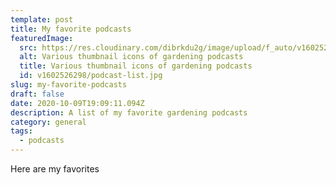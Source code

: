 ```yaml
---
template: post
title: My favorite podcasts
featuredImage:
  src: https://res.cloudinary.com/dibrkdu2g/image/upload/f_auto/v1602526298/podcast-list.jpg
  alt: Various thumbnail icons of gardening podcasts
  title: Various thumbnail icons of gardening podcasts
  id: v1602526298/podcast-list.jpg
slug: my-favorite-podcasts
draft: false
date: 2020-10-09T19:09:11.094Z
description: A list of my favorite gardening podcasts
category: general
tags:
  - podcasts
---
```

Here are my favorites